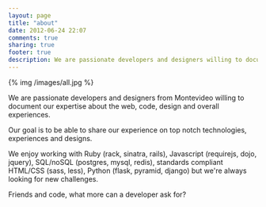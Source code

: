 ```yaml
---
layout: page
title: "about"
date: 2012-06-24 22:07
comments: true
sharing: true
footer: true
description: We are passionate developers and designers willing to document our expertise about the web, code, design and overall experiences.
---
```


{% img /images/all.jpg %}

We are passionate developers and designers from Montevideo willing to document our expertise about the web, code, design and overall experiences.

Our goal is to be able to share our experience on top notch technologies, experiences and designs.

We enjoy working with Ruby (rack, sinatra, rails), Javascript (requirejs, dojo, jquery), SQL/noSQL (postgres, mysql, redis), standards compliant HTML/CSS (sass, less), Python (flask, pyramid, django) but we're always looking for new challenges.

Friends and code, what more can a developer ask for?
